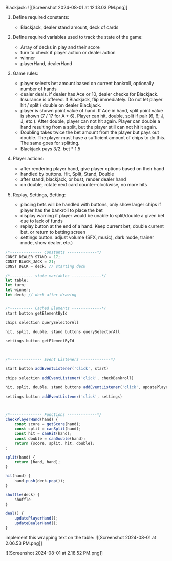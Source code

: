 Blackjack:
![[Screenshot 2024-08-01 at 12.13.03 PM.png]]




1. Define required constants:
	- Blackjack, dealer stand amount, deck of cards

2. Define required variables used to track the state of the game:
	- Array of decks in play and their score
	- turn to check if player action or dealer action
	- winner
	- playerHand, dealerHand

3. Game rules:
	- player selects bet amount based on current bankroll, optionally number of hands
	- dealer deals. if dealer has Ace or 10, dealer checks for Blackjack. Insurance is offered. If Blackjack, flip immediately. Do not let player hit / split / double on dealer Blackjack.
	- player is shown point value of hand. If Ace in hand, split point value is shown (7 / 17 for A + 6). Player can hit, double, split if pair (6, 6; J, J; etc.). After double, player can not hit again. Player can double a hand resulting from a split, but the player still can not hit it again.
	- Doubling takes twice the bet amount from the player but pays out double. The player must have a sufficient amount of chips to do this. The same goes for splitting.
	- Blackjack pays 3/2. bet * 1.5

4. Player actions:
	- after rendering player hand, give player options based on their hand
	- handled by buttons. Hit, Split, Stand, Double
	- after stand, blackjack, or bust, render dealer hand
	- on double, rotate next card counter-clockwise, no more hits

5. Replay, Settings, Betting:
	 - placing bets will be handled with buttons, only show larger chips if player has the bankroll to place the bet
	 - display warning if player would be unable to split/double a given bet due to lack of funds
	 - replay button at the end of a hand. Keep current bet, double current bet, or return to betting screen
	 - settings button. adjust volume (SFX, music), dark mode, trainer mode, show dealer, etc.)
	


```js
/*-------------- Constants -------------*/
CONST DEALER_STAND = 17;
CONST BLACK_JACK = 21;
CONST DECK = deck; // starting deck

/*---------- state variables -------------*/
let table;
let turn;
let winner;
let deck; // deck after drawing


/*---------- Cached Elements -------------*/
start button getElementById

chips selection querySelectorAll

hit, split, double, stand buttons querySelectorAll

settings button getElementById

  

/*-------------- Event Listeners -------------*/

start button addEventListener('click', start)

chips selection addEventListener('click', checkBankroll)

hit, split, double, stand buttons addEventListener('click', updatePlayerHand)

settings button addEventListener('click', settings)



/*-------------- Functions -------------*/
checkPlayerHand(hand) {
	const score = getScore(hand);
	const split = canSplit(hand);
	const hit = canHit(hand);
	const double = canDouble(hand);
	return {score, split, hit, double};
;

split(hand) {
	return [hand, hand];
}

hit(hand) {
	hand.push(deck.pop());
}

shuffle(deck) {
	shuffle
}

deal() {
	updatePlayerHand();
	updateDealerHand();
}
```





implement this wrapping text on the table:
![[Screenshot 2024-08-01 at 2.06.53 PM.png]]


![[Screenshot 2024-08-01 at 2.18.52 PM.png]]






